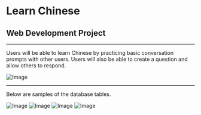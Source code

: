 # Learn Chinese
## Web Development Project
---

Users will be able to learn Chinese by practicing basic conversation prompts with other users. Users will also be able to create a question and allow others to respond. 


![Image](../public/images/Flowchart.jpeg)

---

Below are samples of the database tables. 

![Image](./Website_Project/public/images/databases.jpg)
![Image](./Website_Project/public/images/postDemo.jpg)
![Image](./Website_Project/public/images/promptDemo.jpg)
![Image](./Website_Project/public/images/userDemo.jpg)

